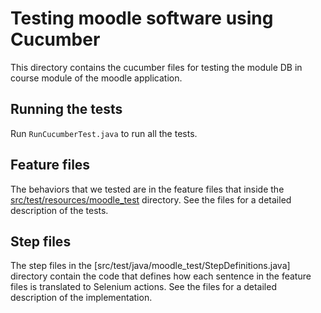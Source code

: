 # Testing moodle software using Cucumber
This directory contains the cucumber files for testing the module DB in course module of the moodle application.

## Running the tests
Run ```RunCucumberTest.java``` to run all the tests.

## Feature files
The behaviors that we tested are in the feature files that inside the [src/test/resources/moodle_test](src/test/resources/moodle_test) directory. See the files for a detailed description of the tests.

## Step files
The step files in the [src/test/java/moodle_test/StepDefinitions.java] directory contain the code that defines how each sentence in the feature files is translated to Selenium actions. See the files for a detailed description of the implementation.
 
